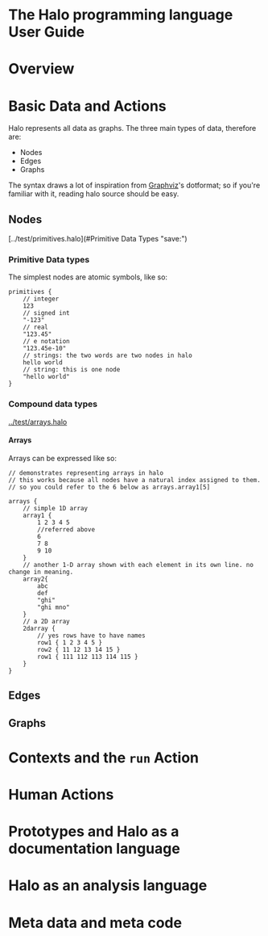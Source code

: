 The Halo programming language User Guide
========================================

# Overview
# Basic Data and Actions

Halo represents all data as graphs. The three main types of data, therefore are:

* Nodes
* Edges
* Graphs

The syntax draws a lot of inspiration from [Graphviz](http://www.graphviz.org)'s dotformat; so if you're familiar with it, reading halo source should be easy.

## Nodes
[../test/primitives.halo](#Primitive Data Types "save:")
### Primitive Data types
The simplest nodes are atomic symbols, like so:

    primitives {
        // integer
        123
        // signed int
        "-123"
        // real
        "123.45"
        // e notation
        "123.45e-10"
        // strings: the two words are two nodes in halo
        hello world
        // string: this is one node
        "hello world"
    }


### Compound data types

[../test/arrays.halo](#Arrays "save:")
#### Arrays
Arrays can be expressed like so:

	// demonstrates representing arrays in halo
    // this works because all nodes have a natural index assigned to them.
    // so you could refer to the 6 below as arrays.array1[5]
     
    arrays {
        // simple 1D array
        array1 {
            1 2 3 4 5
            //referred above
            6
            7 8
            9 10
        }
        // another 1-D array shown with each element in its own line. no change in meaning.
        array2{
            abc
            def
            "ghi"
            "ghi mno"
        }
        // a 2D array
        2darray {
            // yes rows have to have names
            row1 { 1 2 3 4 5 }
            row2 { 11 12 13 14 15 }
            row1 { 111 112 113 114 115 }
        }
    }
    

## Edges
## Graphs

# Contexts and the `run` Action
# Human Actions
# Prototypes and Halo as a documentation language
# Halo as an analysis language
# Meta data and meta code

